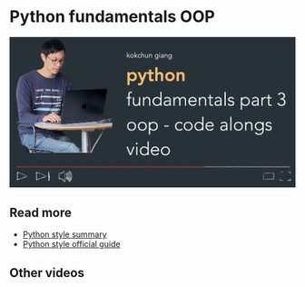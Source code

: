 # Python fundamentals OOP 

<a href="https://youtu.be/zm79cZboFi4" target="_blank">
  <img src="https://github.com/kokchun/assets/blob/main/python_videos/python_oop_1.png?raw=true" alt="python OOP" width="600">
</a>


## Read more
- [Python style summary](https://realpython.com/python-pep8/)
 - [Python style official guide](https://peps.python.org/pep-0008/#naming-conventions)

## Other videos